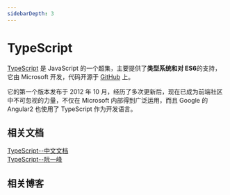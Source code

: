 ```yaml
---
sidebarDepth: 3
---
```


# TypeScript
[TypeScript](https://www.tslang.cn/) 是 JavaScript 的一个超集，主要提供了**类型系统和对 ES6**的支持，它由 Microsoft 开发，代码开源于 [GitHub](https://github.com/Microsoft/TypeScript) 上。

它的第一个版本发布于 2012 年 10 月，经历了多次更新后，现在已成为前端社区中不可忽视的力量，不仅在 Microsoft 内部得到广泛运用，而且 Google 的 Angular2 也使用了 TypeScript 作为开发语言。

## 相关文档
[TypeScript--中文文档](https://www.tslang.cn)  
[TypeScript--阮一峰](https://ts.xcatliu.com/)   


## 相关博客

